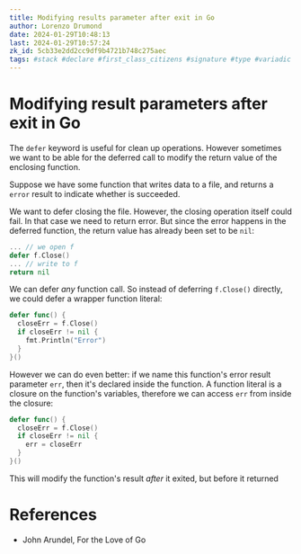 ```yaml
---
title: Modifying results parameter after exit in Go
author: Lorenzo Drumond
date: 2024-01-29T10:48:13
last: 2024-01-29T10:57:24
zk_id: 5cb33e2dd2cc9df9b4721b748c275aec
tags: #stack #declare #first_class_citizens #signature #type #variadic #tuple #closure #list #bubble #values #body #defer #golang #expression #leak #parameters #functions #literals #programming
---
```



# Modifying result parameters after exit in Go
The `defer` keyword is useful for clean up operations. However sometimes we want to be able for the deferred call to modify the return value of the enclosing function.

Suppose we have some function that writes data to a file, and returns a `error` result to indicate whether is succeeded.

We want to defer closing the file. However, the closing operation itself could fail. In that case we need to return error. But since the error happens in the deferred function, the return value has already been set to be `nil`:
```go
... // we open f
defer f.Close()
... // write to f
return nil
```

We can defer _any_ function call. So instead of deferring `f.Close()` directly, we could defer a wrapper function literal:
```go
defer func() {
  closeErr = f.Close()
  if closeErr != nil {
    fmt.Println("Error")
  }
}()
```

However we can do even better: if we name this function's error result parameter `err`, then it's declared inside the function. A function literal is a closure on the function's variables, therefore we can access `err` from inside the closure:
```go
defer func() {
  closeErr = f.Close()
  if closeErr != nil {
    err = closeErr
  }
}()
```

This will modify the function's result _after_ it exited, but before it returned

# References
- John Arundel, For the Love of Go
